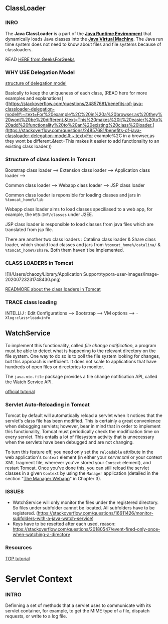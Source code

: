 ## ClassLoader ##

### INRO ###

The **Java ClassLoader** is a part of the [**Java Runtime Environment**](https://www.geeksforgeeks.org/differences-jdk-jre-jvm/) that dynamically loads Java classes into the [**Java Virtual Machine**](https://www.geeksforgeeks.org/jvm-works-jvm-architecture/). The Java run time system does not need to know about files and file systems because of classloaders.

READ [HERE from GeeksForGeeks](https://www.geeksforgeeks.org/classloader-in-java/)

### WHY USE Delegation Model ###

[structure of delegation model](https://stackoverflow.com/questions/2642606/java-classloader-delegation-model)

Basically to keep the uniqueness of each class, [READ here for more examples and explanations]([https://stackoverflow.com/questions/24857681/benefits-of-java-classloader-delegation-model#:~:text=For%20example%2C%20in%20a%20browser,as%20they%20wont%20be%20different.&text=This%20makes%20it%20easier%20to%20add%20functionality%20to%20an%20existing%20class%20loader.](https://stackoverflow.com/questions/24857681/benefits-of-java-classloader-delegation-model#:~:text=For example%2C in a browser,as they wont be different.&text=This makes it easier to add functionality to an existing class loader.))



### Structure of class loaders in Tomcat ###

Bootstrap class loader --> Extension class loader --> Application class loader -->

Common class loader --> Webapp class loader --> JSP class loader



Common class loader is reponsible for loading classes and jars in `%tomcat_home%/lib`

Webapp class loader aims to load classes speciliased to a web app, for example, the `WEB-INF/classes` under J2EE.

JSP class loader is responsible to load classes from java files which are translated from jsp file.



There are another two class loaders : Catalina class loader & Share class loader, which should load classes and jars from `%tomcat_home%/catalina/` & `%tomcat_home%/share`. Both them haven't be implemented.



### CLASS LOADERS in Tomcat ###

![](/Users/chaozy/Library/Application Support/typora-user-images/image-20200723231748430.png)		



[READMORE about the class loaders in Tomcat](https://tomcat.apache.org/tomcat-8.0-doc/class-loader-howto.html)



### TRACE class loading ###

INTELLIJ : Edit Configurations --> Bootstrap --> VM options --> `-Xlog:class+load=info`





## WatchService ##

To implement this functionality, called *file change notification*, a program must be able to detect what is happening to the relevant directory on the file system. One way to do so is to poll the file system looking for changes, but this approach is inefficient. It does not scale to applications that have hundreds of open files or directories to monitor.

The `java.nio.file` package provides a file change notification API, called the Watch Service API. 

[official tutorial](https://docs.oracle.com/javase/tutorial/essential/io/notification.html)



### Servlet Auto-Reloading in Tomcat ###

Tomcat by default will automatically reload a servlet when it notices that the servlet's class file has been modified. This is certainly a great convenience when debugging servlets; however, bear in mind that in order to implement this functionality, Tomcat must periodically check the modification time on every servlet. This entails a lot of filesystem activity that is unnecessary when the servlets have been debugged and are not changing.

To turn this feature off, you need only set the `reloadable` attribute in the web application's `Context` element (in either your *server.xml* or your context XML fragment file, wherever you've stored your `Context` element), and restart Tomcat. Once you've done this, you can still reload the servlet classes in a given `Context` by using the `Manager` application (detailed in the section "[The Manager Webapp](https://www.oreilly.com/library/view/tomcat-the-definitive/9780596101060/ch03s07.html)" in Chapter 3).



### ISSUES ###

- WatchService will only monitor the files under the registered directory. So files under subfolder cannot be located. All subfolders have to be registered. (https://stackoverflow.com/questions/16611426/monitor-subfolders-with-a-java-watch-service)
- Keys have to be resetted after each used, reason: https://stackoverflow.com/questions/20180547/event-fired-only-once-when-watching-a-directory



### Resources ###

[TOP tutorial](https://www.baeldung.com/java-nio2-watchservice)





# Servlet Context #

### INTRO ###

Definning a set of methods that a servlet uses to communicate with its servlet container, for example, to get the MIME type of a file, dispatch requests, or write to a log file.